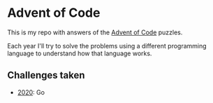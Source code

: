 # Advent of Code

This is my repo with answers of the [Advent of Code](https://adventofcode.com/) puzzles.

Each year I'll try to solve the problems using a different programming language to understand how that language works.

## Challenges taken

- [2020](https://adventofcode.com/2020): Go